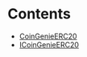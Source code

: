 

# Contents
- [CoinGenieERC20](CoinGenieERC20.sol/contract.CoinGenieERC20.md)
- [ICoinGenieERC20](ICoinGenieERC20.sol/interface.ICoinGenieERC20.md)
